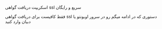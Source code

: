 اسکریپت دریافت گواهی ssl سریع و رایگان

فقط کافیست برای دریافت گواهی ssl دستوری که در ادامه
میگم رو در سرور اوبونتو یا دبیان وارد کنید
